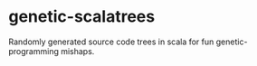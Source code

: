 genetic-scalatrees
==================

Randomly generated source code trees in scala for fun genetic-programming mishaps.
